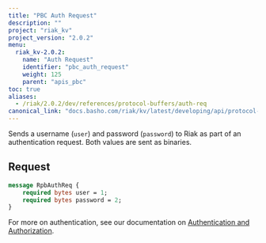 ```yaml
---
title: "PBC Auth Request"
description: ""
project: "riak_kv"
project_version: "2.0.2"
menu:
  riak_kv-2.0.2:
    name: "Auth Request"
    identifier: "pbc_auth_request"
    weight: 125
    parent: "apis_pbc"
toc: true
aliases:
  - /riak/2.0.2/dev/references/protocol-buffers/auth-req
canonical_link: "docs.basho.com/riak/kv/latest/developing/api/protocol-buffers/auth-req"
---
```


Sends a username (`user`) and password (`password`) to Riak as part of
an authentication request. Both values are sent as binaries.

## Request

```protobuf
message RpbAuthReq {
    required bytes user = 1;
    required bytes password = 2;
}
```

For more on authentication, see our documentation on [Authentication and Authorization](/riak/kv/2.0.2/using/security/basics).
